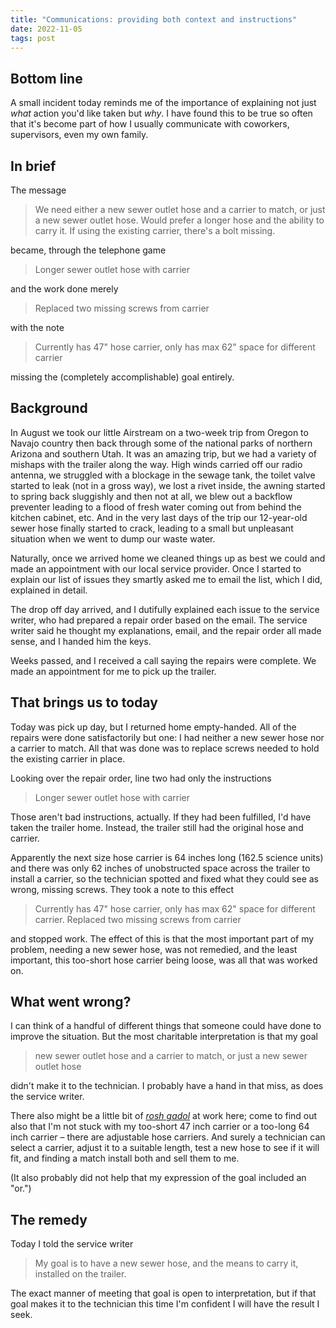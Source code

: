 ```yaml
---
title: "Communications: providing both context and instructions"
date: 2022-11-05
tags: post
---
```


## Bottom line

A small incident today reminds me of the importance of explaining not just _what_ action you'd like taken but _why_. I have found this to be true so often that it's become part of how I usually communicate with coworkers, supervisors, even my own family.

## In brief

The message

> We need either a new sewer outlet hose and a carrier to match, or just a new sewer outlet hose. Would prefer a longer hose and the ability to carry it. If using the existing carrier, there's a bolt missing.

became, through the telephone game

> Longer sewer outlet hose with carrier

and the work done merely

> Replaced two missing screws from carrier

with the note

> Currently has 47" hose carrier, only has max 62" space for different carrier

missing the (completely accomplishable) goal entirely.

## Background

In August we took our little Airstream on a two-week trip from Oregon to Navajo country then back through some of the national parks of northern Arizona and southern Utah. It was an amazing trip, but we had a variety of mishaps with the trailer along the way. High winds carried off our radio antenna, we struggled with a blockage in the sewage tank, the toilet valve started to leak (not in a gross way), we lost a rivet inside, the awning started to spring back sluggishly and then not at all, we blew out a backflow preventer leading to a flood of fresh water coming out from behind the kitchen cabinet, etc. And in the very last days of the trip our 12-year-old sewer hose finally started to crack, leading to a small but unpleasant situation when we went to dump our waste water.

Naturally, once we arrived home we cleaned things up as best we could and made an appointment with our local service provider. Once I started to explain our list of issues they smartly asked me to email the list, which I did, explained in detail.

The drop off day arrived, and I dutifully explained each issue to the service writer, who had prepared a repair order based on the email. The service writer said he thought my explanations, email, and the repair order all made sense, and I handed him the keys.

Weeks passed, and I received a call saying the repairs were complete. We made an appointment for me to pick up the trailer.

## That brings us to today

Today was pick up day, but I returned home empty-handed. All of the repairs were done satisfactorily but one: I had neither a new sewer hose nor a carrier to match. All that was done was to replace screws needed to hold the existing carrier in place.

Looking over the repair order, line two had only the instructions

> Longer sewer outlet hose with carrier

Those aren't bad instructions, actually. If they had been fulfilled, I'd have taken the trailer home. Instead, the trailer still had the original hose and carrier.

Apparently the next size hose carrier is 64 inches long (162.5 science units) and there was only 62 inches of unobstructed space across the trailer to install a carrier, so the technician spotted and fixed what they could see as wrong, missing screws. They took a note to this effect

> Currently has 47" hose carrier, only has max 62" space for different carrier. Replaced two missing screws from carrier

and stopped work. The effect of this is that the most important part of my problem, needing a new sewer hose, was not remedied, and the least important, this too-short hose carrier being loose, was all that was worked on.

## What went wrong?

I can think of a handful of different things that someone could have done to improve the situation. But the most charitable interpretation is that my goal

> new sewer outlet hose and a carrier to match, or just a new sewer outlet hose

didn't make it to the technician. I probably have a hand in that miss, as does the service writer.

There also might be a little bit of _[rosh gadol](https://www.haaretz.com/2012-09-07/ty-article/word-of-the-day-rosh-gadol/0000017f-e66d-dc7e-adff-f6ed883b0000)_ at work here; come to find out also that I'm not stuck with my too-short 47 inch carrier or a too-long 64 inch carrier – there are adjustable hose carriers. And surely a technician can select a carrier, adjust it to a suitable length, test a new hose to see if it will fit, and finding a match install both and sell them to me.

(It also probably did not help that my expression of the goal included an "or.")

## The remedy

Today I told the service writer

> My goal is to have a new sewer hose, and the means to carry it, installed on the trailer.

The exact manner of meeting that goal is open to interpretation, but if that goal makes it to the technician this time I'm confident I will have the result I seek.
